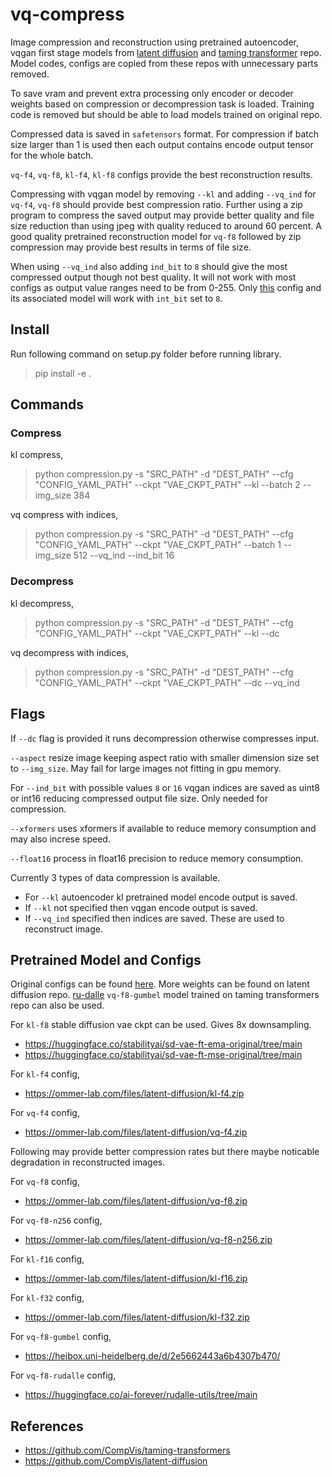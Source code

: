 # vq-compress

Image compression and reconstruction using pretrained autoencoder, vqgan first stage models from [latent diffusion](https://github.com/CompVis/latent-diffusion/tree/a506df5756472e2ebaf9078affdde2c4f1502cd4) and [taming transformer](https://github.com/CompVis/taming-transformers/tree/3ba01b241669f5ade541ce990f7650a3b8f65318) repo. Model codes, configs are copied from these repos with unnecessary parts removed.

To save vram and prevent extra processing only encoder or decoder weights based on compression or decompression task is loaded. Training code is removed but should be able to load models trained on original repo. 

Compressed data is saved in `safetensors` format. For compression if batch size larger than 1 is used then each output contains encode output tensor for the whole batch.

`vq-f4`, `vq-f8`, `kl-f4`, `kl-f8` configs provide the best reconstruction results.

Compressing with vqgan model by removing `--kl` and adding `--vq_ind` for `vq-f4`, `vq-f8` should provide best compression ratio. Further using a zip program to compress the saved output may provide better quality and file size reduction than using jpeg with quality reduced to around 60 percent. A good quality pretrained reconstruction model for `vq-f8` followed by zip compression may provide best results in terms of file size.

When using `--vq_ind` also adding `ind_bit` to `8` should give the most compressed output though not best quality. It will not work with most configs as output value ranges need to be from 0-255. Only [this](https://github.com/quickgrid/vq-compress/tree/main/configs/vq-f8-n256) config and its associated model will work with `int_bit` set to `8`.

## Install 

Run following command on setup.py folder before running library.
> pip install -e .



## Commands

### Compress

kl compress,

> python compression.py -s "SRC_PATH" -d "DEST_PATH" --cfg "CONFIG_YAML_PATH" --ckpt "VAE_CKPT_PATH" --kl --batch 2 --img_size 384

vq compress with indices,

> python compression.py -s "SRC_PATH" -d "DEST_PATH" --cfg "CONFIG_YAML_PATH" --ckpt "VAE_CKPT_PATH" --batch 1 --img_size 512 --vq_ind --ind_bit 16


### Decompress

kl decompress,

> python compression.py -s "SRC_PATH" -d "DEST_PATH" --cfg "CONFIG_YAML_PATH" --ckpt "VAE_CKPT_PATH" --kl --dc

vq decompress with indices,

> python compression.py -s "SRC_PATH" -d "DEST_PATH" --cfg "CONFIG_YAML_PATH" --ckpt "VAE_CKPT_PATH" --dc --vq_ind


## Flags

If `--dc` flag is provided it runs decompression otherwise compresses input.

`--aspect` resize image keeping aspect ratio with smaller dimension size set to `--img_size`. May fail for large images not fitting in gpu memory.

For `--ind_bit` with possible values `8` or `16` vqgan indices are saved as uint8 or int16 reducing compressed output file size. Only needed for compression. 

`--xformers` uses xformers if available to reduce memory consumption and may also increse speed.

`--float16` process in float16 precision to reduce memory consumption. 

Currently 3 types of data compression is available. 
- For `--kl` autoencoder kl pretrained model encode output is saved.
- If `--kl` not specified then vqgan encode output is saved.
- If `--vq_ind` specified then indices are saved. These are used to reconstruct image.


## Pretrained Model and Configs

Original configs can be found [here](https://github.com/CompVis/latent-diffusion/tree/main/models/first_stage_models). More weights can be found on latent diffusion repo. [ru-dalle](https://github.com/ai-forever/ru-dalle/blob/1ab4e30ac14edd282e4abed57528eb97a9f2cb2e/rudalle/vae/__init__.py) `vq-f8-gumbel` model trained on taming transformers repo can also be used. 

For `kl-f8` stable diffusion vae ckpt can be used. Gives 8x downsampling.
- https://huggingface.co/stabilityai/sd-vae-ft-ema-original/tree/main
- https://huggingface.co/stabilityai/sd-vae-ft-mse-original/tree/main

For `kl-f4` config,
- https://ommer-lab.com/files/latent-diffusion/kl-f4.zip

For `vq-f4` config,
- https://ommer-lab.com/files/latent-diffusion/vq-f4.zip

Following may provide better compression rates but there maybe noticable degradation in reconstructed images.

For `vq-f8` config,
- https://ommer-lab.com/files/latent-diffusion/vq-f8.zip

For `vq-f8-n256` config,
- https://ommer-lab.com/files/latent-diffusion/vq-f8-n256.zip

For `kl-f16` config,
- https://ommer-lab.com/files/latent-diffusion/kl-f16.zip

For `kl-f32` config,
- https://ommer-lab.com/files/latent-diffusion/kl-f32.zip

For `vq-f8-gumbel` config, 
- https://heibox.uni-heidelberg.de/d/2e5662443a6b4307b470/

For `vq-f8-rudalle` config,
- https://huggingface.co/ai-forever/rudalle-utils/tree/main



## References

- https://github.com/CompVis/taming-transformers
- https://github.com/CompVis/latent-diffusion
